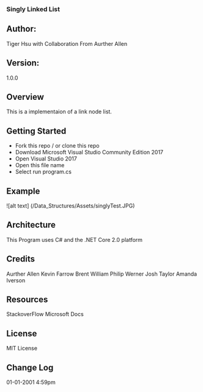 ### Singly Linked List

## Author:
Tiger Hsu
with Collaboration From Aurther Allen

## Version:
1.0.0 

## Overview
This is a implementaion of a link node list.


## Getting Started
- Fork this repo / or clone this repo
- Download Microsoft Visual Studio Community Edition 2017
- Open Visual Studio 2017
- Open this file name 
- Select run program.cs

## Example

![alt text] (/Data_Structures/Assets/singlyTest.JPG)

<!-- Show them what looks like and how how to use the application.  -->

## Architecture
This  Program uses C# and the .NET Core 2.0 platform

## Credits
Aurther Allen
Kevin Farrow
Brent William
Philip Werner
Josh Taylor
Amanda Iverson

## Resources
StackoverFlow
Microsoft Docs

## License
MIT License

## Change Log

01-01-2001 4:59pm
